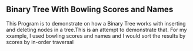 ## Binary Tree With Bowling Scores and Names
This Program is to demonstrate on how a Binary Tree works with inserting and deleting nodes in a tree.This is an 
attempt to demonstrate that. For my xxample, I used bowling scores and names and I would sort the results by scores by 
in-order traversal


